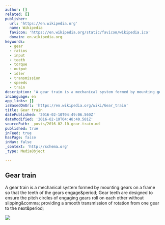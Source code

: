 ```yaml
---
author: []
related: []
publisher:
  url: 'https://en.wikipedia.org'
  name: Wikipedia
  favicon: 'https://en.wikipedia.org/static/favicon/wikipedia.ico'
  domain: en.wikipedia.org
keywords:
  - gear
  - ratios
  - input
  - teeth
  - torque
  - output
  - idler
  - transmission
  - speeds
  - train
description: 'A gear train is a mechanical system formed by mounting gears on a frame so that the teeth of the gears engage. Gear teeth are designed to ensure the pitch circles of engaging gears roll on each other without slipping, providing a smooth transmission of rotation from one gear to the next.'
inLanguage: en
app_links: []
isBasedOnUrl: 'https://en.wikipedia.org/wiki/Gear_train'
title: Gear train
datePublished: '2016-02-10T04:49:06.560Z'
dateModified: '2016-02-10T04:48:40.581Z'
sourcePath: _posts/2016-02-10-gear-train.md
published: true
inFeed: true
hasPage: false
inNav: false
_context: 'http://schema.org'
_type: MediaObject

---
```

<article style=""><h1>Gear train</h1><p>A gear train is a mechanical system formed by mounting gears on a frame so that the teeth of the gears engage&amp;period; Gear teeth are designed to ensure the pitch circles of engaging gears roll on each other without slipping&amp;comma; providing a smooth transmission of rotation from one gear to the next&amp;period;</p><img src="https://upload.wikimedia.org/wikipedia/commons/thumb/4/47/Fotothek_df_tg_0000387_Bergwerk_%5E_Bergbau_%5E_Tretrad_%5E_Entw%C3%A4sserung_%5E_Taschen.jpg/300px-Fotothek_df_tg_0000387_Bergwerk_%5E_Bergbau_%5E_Tretrad_%5E_Entw%C3%A4sserung_%5E_Taschen.jpg" /></article>